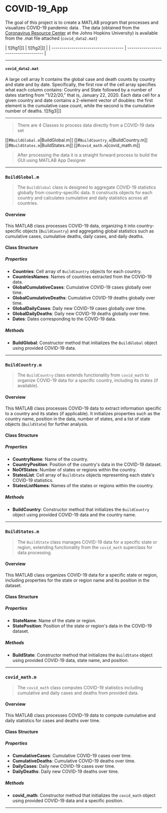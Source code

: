 # COVID-19_App

The goal of this project is to create a MATLAB program that processes and visualizes COVID-19 pandemic data . The data (obtained from the [Coronavirus Resource Center](https://coronavirus.jhu.edu/map.html) at the Johns Hopkins University) is available from the .mat file attached (`covid_data2.mat`)

| ![[fig1|]] | ![[fig2|]] |
| ------------------------------------ | ------------------------------------ |

---
#### `covid_data2.mat` 
A large cell array It contains the global case and death counts by country and state and by date. Specifically, the first row of the cell array specifies what each column contains: Country and State followed by a number of dates starting from "1/22/20," that is, January 22, 2020. Each data cell for a given country and date contains a 2-element vector of doubles: the first element is the cumulative case count, while the second is the cumulative number of deaths.
![[fig3|]]

---
>There are  4 Classes to process data directly from a COVID-19 data set

[[#`BuildGlobal.m`|BuildGlobal.m]]
[[#`BuildCountry.m`|BuildCountry.m]]
[[#`BuildStates.m`|BuildStates.m]]
[[#`covid_math.m`|covid_math.m]]

>After processing the data it is a straight forward process to build the GUI using MATLAB  App Designer 

---
### `BuildGlobal.m` 
>The `BuildGlobal` class is designed to aggregate COVID-19 statistics globally from country-specific data. It constructs objects for each country and calculates cumulative and daily statistics across all countries.

#### Overview
This MATLAB class processes COVID-19 data, organizing it into country-specific objects (`BuildCountry`) and aggregating global statistics such as cumulative cases, cumulative deaths, daily cases, and daily deaths.

#### Class Structure
##### Properties

- **Countries**: Cell array of `BuildCountry` objects for each country.
- **CountriesNames**: Names of countries extracted from the COVID-19 data.
- **GlobalCumulativeCases**: Cumulative COVID-19 cases globally over time.
- **GlobalCumulativeDeaths**: Cumulative COVID-19 deaths globally over time.
- **GlobalDailyCases**: Daily new COVID-19 cases globally over time.
- **GlobalDailyDeaths**: Daily new COVID-19 deaths globally over time.
- **Dates**: Dates corresponding to the COVID-19 data.

##### Methods

- **BuildGlobal**: Constructor method that initializes the `BuildGlobal` object using provided COVID-19 data.

---
### `BuildCountry.m`
>The `BuildCountry` class extends functionality from `covid_math` to organize COVID-19 data for a specific country, including its states (if available).

#### Overview
This MATLAB class processes COVID-19 data to extract information specific to a country and its states (if applicable). It initializes properties such as the country name, position in the data, number of states, and a list of state objects (`BuildState`) for further analysis.

#### Class Structure

##### Properties

- **CountryName**: Name of the country.
- **CountryPosition**: Position of the country's data in the COVID-19 dataset.
- **NoOfStates**: Number of states or regions within the country.
- **StatesList**: Cell array of `BuildState` objects representing each state's COVID-19 statistics.
- **StatesListNames**: Names of the states or regions within the country.

##### Methods

- **BuildCountry**: Constructor method that initializes the `BuildCountry` object using provided COVID-19 data and the country name.

---
### `BuildStates.m`
>The `BuildState` class manages COVID-19 data for a specific state or region, extending functionality from the `covid_math` superclass for data processing.

#### Overview
This MATLAB class organizes COVID-19 data for a specific state or region, including properties for the state or region name and its position in the dataset.

#### Class Structure
##### Properties

- **StateName**: Name of the state or region.
- **StatePosition**: Position of the state or region's data in the COVID-19 dataset.

##### Methods

- **BuildState**: Constructor method that initializes the `BuildState` object using provided COVID-19 data, state name, and position.

---
### `covid_math.m`
>The `covid_math` class computes COVID-19 statistics including cumulative and daily cases and deaths from provided data.

#### Overview
This MATLAB class processes COVID-19 data to compute cumulative and daily statistics for cases and deaths over time.

#### Class Structure

##### Properties

- **CumulativeCases**: Cumulative COVID-19 cases over time.
- **CumulativeDeaths**: Cumulative COVID-19 deaths over time.
- **DailyCases**: Daily new COVID-19 cases over time.
- **DailyDeaths**: Daily new COVID-19 deaths over time.

##### Methods

- **covid_math**: Constructor method that initializes the `covid_math` object using provided COVID-19 data and a specific position.

---
